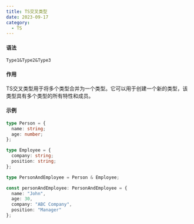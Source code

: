 ```yaml
---
title: TS交叉类型
date: 2023-09-17
category:
  - TS
---
```


#### 语法

```tsx
Type1&Type2&Type3
```

#### 作用

TS交叉类型用于将多个类型合并为一个类型。它可以用于创建一个新的类型，该类型具有多个类型的所有特性和成员。

#### 示例

```ts
type Person = {
  name: string;
  age: number;
};

type Employee = {
  company: string;
  position: string;
};

type PersonAndEmployee = Person & Employee;

const personAndEmployee: PersonAndEmployee = {
  name: "John",
  age: 30,
  company: "ABC Company",
  position: "Manager"
};
```


